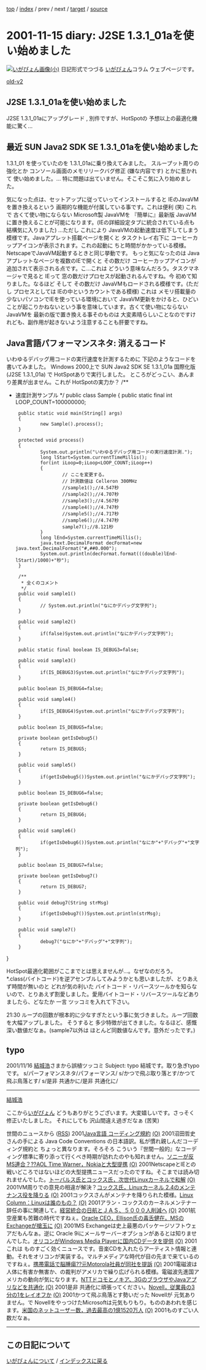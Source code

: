 [top](https://igapyon.github.io/diary/) 
 / [index](https://igapyon.github.io/diary/2001/index.html) 
 / prev 
 / next 
 / [target](https://igapyon.github.io/diary/2001/ig011115.html) 
 / [source](https://github.com/igapyon/diary/blob/gh-pages/2001/ig011115.html.src.md) 

2001-11-15 diary: J2SE 1.3.1_01aを使い始めました
=====================================================================================================
[![いがぴょん画像(小)](https://igapyon.github.io/diary/images/iga200306s.jpg "いがぴょん")](https://igapyon.github.io/diary/memo/memoigapyon.html) 日記形式でつづる [いがぴょん](https://igapyon.github.io/diary/memo/memoigapyon.html)コラム ウェブページです。

[old-v2](ig011115-orig.html)

## J2SE 1.3.1_01aを使い始めました

J2SE 1.3.1_01aにアップグレード , 別件ですが、HotSpotの 予想以上の最適化機能に驚く…






## 最近 SUN Java2 SDK SE 1.3.1_01aを使い始めました


1.3.1_01 を使っていたのを 1.3.1_01aに乗り換えてみました。
スループット周りの強化とか コンソール画面のメモリリークバグ修正 (嫌な内容です)
とかに惹かれて 使い始めました。… 特に問題は出ていません。そこそこ気に入り始めました。

気になった点は、セットアップに従っていってインストールすると IEのJavaVMを置き換えるという 画期的な機能が付属している事です。これは便利 (笑) これで 古くて使い物にならない
Microsoft製 JavaVMを 『簡単に』最新版 JavaVMに置き換えることが可能になります。(IEの詳細設定タブに統合されている点も
結構気に入りました) …ただし これにより JavaVMの起動速度は低下してしまう模様です。Javaアプレット搭載ページを開くと
タスクトレイ右下に コーヒーカップアイコンが表示されます。これの起動に ちと時間がかかっている模様。NetscapeでJavaVM起動するときと同じ挙動です。
もっと気になったのは Javaアプレットなページを複数のIEで開くと その数だけ
コーヒーカップアイコンが追加されて表示される点です。こ…これは どういう意味なんだろう。タスクマネージャで見ると
IEって 窓の数だけプロセスが起動されるんですね。今 初めて知りました。なるほど
そして その数だけ JavaVMもロードされる模様です。(ただし プロセスとしては
IEの中というカウントである模様) これは メモリ搭載量の少ないパソコンでIEを使っている環境において
JavaVM更新をかけると、ひどいことが起こりかねないという事を意味しています。古くて使い物にならないJavaVMを
最新の版で置き換える事そのものは 大変素晴らしいことなのですけれども、副作用が起きないよう注意することも肝要ですね。

## Java言語パフォーマンスネタ: 消えるコード


いわゆるデバッグ用コードの実行速度を計測するために 下記のようなコードを書いてみました。
Windows 2000上で SUN Java2 SDK SE 1.3.1_01a 国際化版 (J2SE 1.3.1_01a) で
HotSpotありで実行しました。
ところがどっこい、あんまり差異が出ません。これが HotSpotの実力か？
/**
 * 速度計測サンプル
 */
public class Sample
{
        public static final int LOOP_COUNT=100000000;

        public static void main(String[] args)
        {
                new Sample().process();
        }

        protected void process()
        {
                System.out.println("いわゆるデバッグ用コードの実行速度計測.");
                long lStart=System.currentTimeMillis();
                for(int iLoop=0;iLoop<LOOP_COUNT;iLoop++)
                {
                        // ここを変更する。
                        // 計測数値は Celleron 300MHz
                        //sample1();//4.547秒
                        //sample2();//4.707秒
                        //sample3();//4.567秒
                        //sample4();//4.747秒
                        //sample5();//4.717秒
                        //sample6();//4.747秒
                        sample7();//8.121秒
                }
                long lEnd=System.currentTimeMillis();
                java.text.DecimalFormat decFormat=new java.text.DecimalFormat("#,##0.000");
                System.out.println(decFormat.format(((double)lEnd-lStart)/1000)+"秒");
        }

        /**
         * 全くのコメント
         */
        public void sample1()
        {
                // System.out.println("なにかデバッグ文字列");
        }

        public void sample2()
        {
                if(false)System.out.println("なにかデバッグ文字列");
        }

        public static final boolean IS_DEBUG3=false;

        public void sample3()
        {
                if(IS_DEBUG3)System.out.println("なにかデバッグ文字列");
        }

        public boolean IS_DEBUG4=false;

        public void sample4()
        {
                if(IS_DEBUG4)System.out.println("なにかデバッグ文字列");
        }

        public boolean IS_DEBUG5=false;

        private boolean getIsDebug5()
        {
                return IS_DEBUG5;
        }

        public void sample5()
        {
                if(getIsDebug5())System.out.println("なにかデバッグ文字列");
        }

        public boolean IS_DEBUG6=false;

        private boolean getIsDebug6()
        {
                return IS_DEBUG6;
        }

        public void sample6()
        {
                if(getIsDebug6())System.out.println("なにか"+"デバッグ"+"文字列");
        }

        public boolean IS_DEBUG7=false;

        private boolean getIsDebug7()
        {
                return IS_DEBUG7;
        }

        public void debug7(String strMsg)
        {
                if(getIsDebug7())System.out.println(strMsg);
        }

        public void sample7()
        {
                debug7("なにか"+"デバッグ"+"文字列");
        }

}

HotSpot最適化範囲がここまでとは思えませんが…。なぜなのだろう。
*.class(バイトコード)を逆アセンブルしてみようかとも思いましたが、とりあえず時間が無いのと
どれが気の利いた バイトコード・リバースツールかを知らないので、とりあえず割愛しました。愛用バイトコード・リバースツールなどありましたら、どなたか
一言 ツッコミを入れて下さい。

21:30 ループの回数が根本的に少なすぎたという事に気づきました。ループ回数を大幅アップしました。
そうすると 多少特徴が出てきました。なるほど、感慨深い数値だなぁ。(sample7以外は
ほとんど同数値なんです。意外だったです。)

## typo


2001/11/16 [結城浩](http://www.hyuki.com/)さまから誤植ツッコミ
Subject: typo
結城です。取り急ぎtypoです。
s/パーフォマンスネタ/パフォーマンス/
      s/かつで飛ぶ取り落とす/かつて飛ぶ鳥落とす/
      s/是非 共通かに/是非 共通化に/

----
[結城浩](http://www.hyuki.com/)

ここから[いがぴょん](http://www.igapyon.jp/igapyon/diary/memo/memoigapyon.html)
どうもありがとうございます。大変嬉しいです。さっそく修正いたしました。
それにしても 沢山間違え過ぎだなぁ (苦笑)



世間のニュースから ([RSS](ig011115-news.xml)) 2001[Java言語 コーディング規約](http://www.tcct.zaq.ne.jp/ayato/programming/java/codeconv_jp/) [(O)](http://www.tcct.zaq.ne.jp/ayato/programming/java/codeconv_jp/) 2001沼田哲史さんの手による Java Code Conventions の日本語訳。私が慣れ親しんだコーディング規約と ちょっと異なります。そろそろ こういう『世間一般的』なコーディング標準に寄り添って行くべき時期が訪れたのやも知れません。[ソニーが反MS連合？??AOL Time Warner，Nokiaと大型提携](http://www.zdnet.co.jp/news/0111/13/e_sony.html) [(O)](http://www.zdnet.co.jp/news/0111/13/e_sony.html) 2001NetscapeとIEとの戦いどころではないほどの大型提携ニュースだったのですね。そこまでは読み切れませんでした。[トーバルス氏とコックス氏，次世代Linuxカーネルで和解](http://www.zdnet.co.jp/enterprise/0111/06/01110602.html) [(O)](http://www.zdnet.co.jp/enterprise/0111/06/01110602.html) 2001VM周りでの意見の相違が解決？[コックス氏，Linuxカーネル 2.4のメンテナンス役を降りる](http://www.zdnet.co.jp/enterprise/0111/06/01110601.html) [(O)](http://www.zdnet.co.jp/enterprise/0111/06/01110601.html) 2001コックスさんがメンテナを降りられた模様。[Linux Column：Linuxは誰のもの？](http://www.zdnet.co.jp/enterprise/0111/14/01111488.html) [(O)](http://www.zdnet.co.jp/enterprise/0111/14/01111488.html) 2001アラン・コックスのカーネルメンテナー辞任の事に関連して。[経営統合の日航とＪＡＳ、５０００人削減へ](http://www.asahi.com/business/update/1115/001.html) [(O)](http://www.asahi.com/business/update/1115/001.html) 2001航空産業も苦難の時代ですねぇ。[Oracle CEO，Ellison氏の毒舌健在。MSのExchangeが槍玉に](http://www.zdnet.co.jp/news/0111/14/b_1113_01.html) [(O)](http://www.zdnet.co.jp/news/0111/14/b_1113_01.html) 2001MS Exchangeは史上最悪のパッケージソフトウェアだもんなぁ。逆に Oracle 9iにメールサーバーオプションがあるとは知りませんでした。[オリコンがWindows Media Playerに国内CDデータを提供](http://www.zdnet.co.jp/news/bursts/0111/15/oricon.html) [(O)](http://www.zdnet.co.jp/news/bursts/0111/15/oricon.html) 2001これは ものすごく効くニュースです。音楽CDを入れたらアーティスト情報と連動。それをオリコンが実装する。マルチメディアな時代が目の先まで来ているのですねぇ。[携帯電話で脳腫瘍??元Motorola社員が同社を提訴](http://www.zdnet.co.jp/news/0111/15/b_1114_16.html) [(O)](http://www.zdnet.co.jp/news/0111/15/b_1114_16.html) 2001電磁波は人体に有害か無害か、の裁判がアメリカで繰り広げられる模様。電磁波先進国アメリカの動向が気になります。[NTTドコモとノキア、3GのブラウザやJavaアプリなどを共通化](http://biztech.nikkeibp.co.jp/wcs/show/leaf?CID=onair/biztech/ex01/154709) [(O)](http://biztech.nikkeibp.co.jp/wcs/show/leaf?CID=onair/biztech/ex01/154709) 2001是非 共通化に頑張ってください。[Novell，従業員の3分の1をレイオフか](http://www.zdnet.co.jp/news/0111/15/b_1114_09.html) [(O)](http://www.zdnet.co.jp/news/0111/15/b_1114_09.html) 2001かつて飛ぶ鳥落とす勢いだった Novellが 元気ありません。で NovellをやっつけたMicrosoftは元気もりもり。もののあわれを感じます。[米国のネットユーザー数，過去最高の1億1520万人](http://www.zdnet.co.jp/news/0111/15/b_1114_07.html) [(O)](http://www.zdnet.co.jp/news/0111/15/b_1114_07.html) 2001ものすごい人数だなぁ。


----------------------------------------------------------------------------------------------------

## この日記について
[いがぴょんについて](https://igapyon.github.io/diary/memo/memoigapyon.html) / [インデックスに戻る](https://igapyon.github.io/diary/idxall.html)
